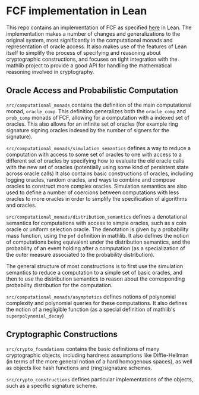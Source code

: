 # FCF implementation in Lean

This repo contains an implementation of FCF as specified [here](https://dash.harvard.edu/bitstream/handle/1/17463136/PETCHER-DISSERTATION-2015.pdf) in Lean.
The implementation makes a number of changes and generalizations to the original system, most significantly in the computational monads and representation of oracle access.
It also makes use of the features of Lean itself to simplify the process of specifying and reasoning about cryptographic constructions,
and focuses on tight integration with the mathlib project to provide a good API for handling the mathematical reasoning involved in cryptography.

## Oracle Access and Probabilistic Computation

`src/computational_monads` contains the definition of the main computational monad, `oracle_comp`.
This definition generalizes both the `oracle_comp` and `prob_comp` monads of FCF, allowing for a computation with a indexed set of oracles.
This also allows for an infinite set of oracles (for example ring signature signing oracles indexed by the number of signers for the signature).

`src/computational_monads/simulation_semantics` defines a way to reduce a computation with access to some set of oracles to one with access to a different set of oracles by specifying how to evaluate the old oracle calls with the new set of oracles (potentially using some kind of persistent state across oracle calls)
It also contains basic constructions of oracles, including logging oracles, random oracles, and ways to combine and compose oracles to construct more complex oracles.
Simulation semantics are also used to define a number of coercions between computations with less oracles to more oracles in order to simplify the specification of algorithms and oracles.

`src/computational_monads/distribution_semantics` defines a denotational semantics for computations with access to simple oracles, such as a coin oracle or uniform selection oracle.
The denotation is given by a probability mass function, using the `pmf` definition in mathlib.
It also defines the notion of computations being equivalent under the distribution semantics, and the probability of an event holding after a computation (as a specialization of the outer measure associated to the probability distribution).

The general structure of most constructions is to first use the simulation semantics to reduce a computation to a simple set of basic oracles, and then to use the distribution semantics to reason about the corresponding probability distribution for the computation.

`src/computational_monads/asymptotics` defines notions of polynomial complexity and polynomial queries for these computations.
It also defines the notion of a negligible function (as a special definition of mathlib's `superpolynomial_decay`)

## Cryptographic Constructions

`src/crypto_foundations` contains the basic definitions of many cryptographic objects, including hardness assumptions like Diffie-Hellman (in terms of the more general notion of a hard homogenous spaces), as well as objects like hash functions and (ring)signature schemes.

`src/crypto_constructions` defines particular implementations of the objects, such as a specific signature scheme.